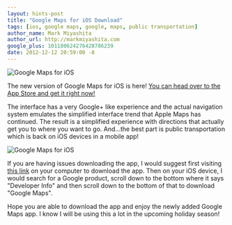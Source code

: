 ```yaml
---
layout: hints-post
title: "Google Maps for iOS Download"
tags: [ios, google maps, google, maps, public transportation]
author_name: Mark Miyashita
author_url: http://markmiyashita.com
google_plus: 101180624276428786239
date: 2012-12-12 20:59:00 -8
---
```


<img class="clear blog-image-full-border" src="{{site.url}}/images/google_maps_download.png" title="Google Maps for iOS">

The new version of Google Maps for iOS is here! <a href="https://itunes.apple.com/us/app/google-maps/id585027354?mt=8">You can head over to the App Store and get it right now!</a>

The interface has a very Google+ like experience and the actual navigation system emulates the simplified interface trend that Apple Maps has continued. The result is a simplified experience with directions that actually get you to where you want to go. And...the best part is public transportation which is back on iOS devices in a mobile app!

<img class="clear blog-image-full-border" src="{{site.url}}/images/ios_google_maps.png" title="Google Maps for iOS">

If you are having issues downloading the app, I would suggest first visiting <a href="https://itunes.apple.com/us/app/google-maps/id585027354?mt=8">this link</a> on your computer to download the app. Then on your iOS device, I would search for a Google product, scroll down to the bottom where it says "Developer Info" and then scroll down to the bottom of that to download "Google Maps".

Hope you are able to download the app and enjoy the newly added Google Maps app. I know I will be using this a lot in the upcoming holiday season!